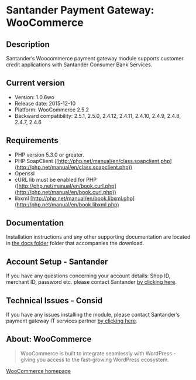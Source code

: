 # Santander Payment Gateway: WooCommerce

## Description
Santander’s Woocommerce payment gateway module supports customer credit applications with Santander Consumer Bank Services.

## Current version
* Version: 1.0.6wo
* Release date: 2015-12-10
* Platform: WooCommerce 2.5.2
* Backward compatibility: 2.5.1, 2.5.0, 2.4.12, 2.4.11, 2.4.10, 2.4.9, 2.4.8, 2.4.7, 2.4.6

## Requirements
* PHP version 5.3.0 or greater.
* PHP SoapClient ([http://php.net/manual/en/class.soapclient.php](http://php.net/manual/en/class.soapclient.php))
* Openssl
* cURL lib must be enabled for PHP ([http://php.net/manual/en/book.curl.php](http://php.net/manual/en/book.curl.php))
* libxml [http://php.net/manual/en/book.libxml.php](http://php.net/manual/en/book.libxml.php)

## Documentation
Installation instructions and any other supporting documentation are located in [the docs folder](./docs) folder that accompanies the download.

## Account Setup - Santander
If you have any questions concerning your account details: Shop ID, merchant ID, password etc. please contact Santander [by clicking here](http://santander.consid.se/site/contact?department=2).

## Technical Issues - Consid
If you have any issues installing the module, please contact Santander’s payment gateway IT services partner [by clicking here](http://santander.consid.se/site/contact?department=1).

## About: WooCommerce
> WooCommerce is built to integrate seamlessly with WordPress - giving you access to the fast-growing WordPress ecosystem.

[WooCommerce homepage](http://www.woothemes.com/woocommerce/)
